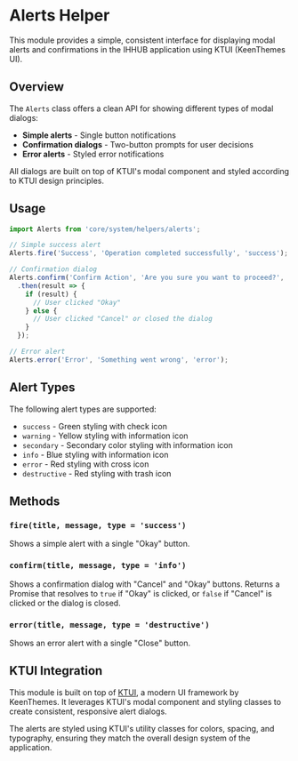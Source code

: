 # Alerts Helper

This module provides a simple, consistent interface for displaying modal alerts and confirmations in the IHHUB application using KTUI (KeenThemes UI).

## Overview

The `Alerts` class offers a clean API for showing different types of modal dialogs:

- **Simple alerts** - Single button notifications
- **Confirmation dialogs** - Two-button prompts for user decisions
- **Error alerts** - Styled error notifications

All dialogs are built on top of KTUI's modal component and styled according to KTUI design principles.

## Usage

```javascript
import Alerts from 'core/system/helpers/alerts';

// Simple success alert
Alerts.fire('Success', 'Operation completed successfully', 'success');

// Confirmation dialog
Alerts.confirm('Confirm Action', 'Are you sure you want to proceed?', 'warning')
  .then(result => {
    if (result) {
      // User clicked "Okay"
    } else {
      // User clicked "Cancel" or closed the dialog
    }
  });

// Error alert
Alerts.error('Error', 'Something went wrong', 'error');
```

## Alert Types

The following alert types are supported:

- `success` - Green styling with check icon
- `warning` - Yellow styling with information icon
- `secondary` - Secondary color styling with information icon
- `info` - Blue styling with information icon
- `error` - Red styling with cross icon
- `destructive` - Red styling with trash icon

## Methods

### `fire(title, message, type = 'success')`

Shows a simple alert with a single "Okay" button.

### `confirm(title, message, type = 'info')`

Shows a confirmation dialog with "Cancel" and "Okay" buttons. Returns a Promise that resolves to `true` if "Okay" is clicked, or `false` if "Cancel" is clicked or the dialog is closed.

### `error(title, message, type = 'destructive')`

Shows an error alert with a single "Close" button.

## KTUI Integration

This module is built on top of [KTUI](https://github.com/keenthemes/ktui), a modern UI framework by KeenThemes. It leverages KTUI's modal component and styling classes to create consistent, responsive alert dialogs.

The alerts are styled using KTUI's utility classes for colors, spacing, and typography, ensuring they match the overall design system of the application.
